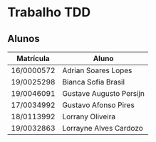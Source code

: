 # Trabalho TDD

## Alunos

|Matrícula | Aluno |
| -- | -- |
| 16/0000572  | Adrian Soares Lopes |
| 19/0025298  | Bianca Sofia Brasil |
| 19/0046091  | Gustave Augusto Persijn |
| 17/0034992  | Gustavo Afonso Pires |
| 18/0113992  | Lorrany Oliveira |
| 19/0032863  | Lorrayne Alves Cardozo |

